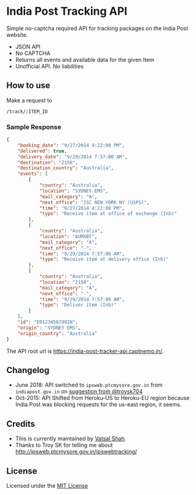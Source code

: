 # India Post Tracking API

Simple no-captcha required API for tracking packages on the India Post website.

-   JSON API
-   No CAPTCHA
-   Returns all events and available data for the given Item
-   Unofficial API. No liabilities

## How to use

Make a request to

    /track/:ITEM_ID

### Sample Response

```json
{
    "booking_date": "9/27/2014 4:22:00 PM",
    "delivered": true,
    "delivery_date": "9/29/2014 7:57:00 AM",
    "destination": "2150",
    "destination_country": "Australia",
    "events": [
        {
            "country": "Australia",
            "location": "SYDNEY EMS",
            "mail_category": "A",
            "next_office": "ISC NEW YORK NY (USPS)",
            "time": "9/27/2014 4:22:00 PM",
            "type": "Receive item at office of exchange (Inb)"
        },
        {
            "country": "Australia",
            "location": "AUMXBT",
            "mail_category": "A",
            "next_office": "-",
            "time": "9/29/2014 7:57:00 AM",
            "type": "Receive item at delivery office (Inb)"
        },
        {
            "country": "Australia",
            "location": "2150",
            "mail_category": "A",
            "next_office": "-",
            "time": "9/29/2014 7:57:00 AM",
            "type": "Deliver item (Inb)"
        }
    ],
    "id": "ED123456789IN",
    "origin": "SYDNEY EMS",
    "origin_country": "Australia"
}
```

The API root url is <https://india-post-tracker-api.captnemo.in/>.

## Changelog

-   June 2018: API switched to `ipsweb.ptcmysore.gov.in` from `indiapost.gov.in` on [suggestion from @troysk704](https://twitter.com/troysk704/status/1010165300069715968)
-   Oct-2015: API Shifted from Heroku-US to Heroku-EU region because India Post was blocking
    requests for the us-east region, it seems.

## Credits

-   This is currently maintained by [Vatsal Shah](@hornedbull).
-   Thanks to Troy SK for telling me about <http://ipsweb.ptcmysore.gov.in/ipswebtracking/>

## License

Licensed under the [MIT License](http://nemo.mit-license.org/)
